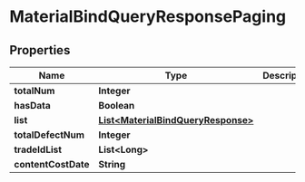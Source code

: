

# MaterialBindQueryResponsePaging


## Properties

Name | Type | Description | Notes
------------ | ------------- | ------------- | -------------
**totalNum** | **Integer** |  |  [optional]
**hasData** | **Boolean** |  |  [optional]
**list** | [**List&lt;MaterialBindQueryResponse&gt;**](MaterialBindQueryResponse.md) |  |  [optional]
**totalDefectNum** | **Integer** |  |  [optional]
**tradeIdList** | **List&lt;Long&gt;** |  |  [optional]
**contentCostDate** | **String** |  |  [optional]



